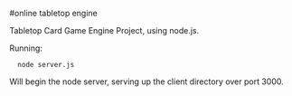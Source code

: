 #online tabletop engine

Tabletop Card Game Engine Project, using node.js.

Running: 
```
  node server.js
```

Will begin the node server, serving up the client directory over port 3000.

